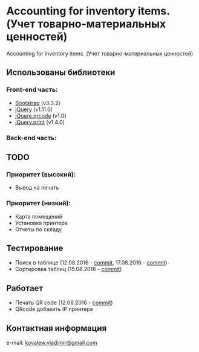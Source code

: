 # Accounting for inventory items. (Учет товарно-материальных ценностей)
Accounting for inventory items. (Учет товарно-материальных ценностей)

## Использованы библиотеки

### Front-end часть:
* [Bootstrap](http://bootstrap-3.ru) (v3.3.2)
* [jQuery](https://jquery.com) (v1.11.0)
* [jQuere.qrcode](https://github.com/jeromeetienne/jquery-qrcode) (v1.0)
* [jQuery.print](https://github.com/DoersGuild/jQuery.print) (v1.4.0)

### Back-end часть:


## TODO

### Приоритет (высокий):
* Вывод на печать

### Приоритет (низкий):
* Карта помещений
* Установка принтера
* Отчеты по складу

## Тестирование
* Поиск в таблице (12.08.2016 - [commit](https://github.com/kovalewvladimir/afii/commit/96121dbc7cd1585a56356640ff12d35d28baed46), 17.08.2016 - [commit](https://github.com/kovalewvladimir/afii/commit/79326c9c8ac47c448fcda7b28bd7c586f2137b46))
* Сортировка таблиц (15.08.2016 - [commit](https://github.com/kovalewvladimir/afii/commit/028175f73d3050aa18d5d83e5157e35ec0a0463f))

## Работает
* Печать QR code (12.08.2016 - [commit](https://github.com/kovalewvladimir/afii/commit/f177e46e745f215c7fd9492b81f4d2066dd50bac))
* QRcode добавить IP принтера

## Контактная информация
e-mail: <kovalew.vladimir@gmail.com>